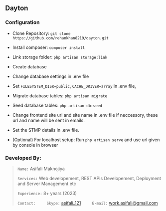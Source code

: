 ## Dayton

### Configuration

- Clone Repository: `git clone https://github.com/rehankhan8219/dayton.git`

- Install composer: `composer install`

- Link storage folder: `php artisan storage:link`

- Create database

- Change database settings in .env file

- Set `FILESYSTEM_DISK=public`, `CACHE_DRIVER=array` in .env file, 

- Migrate database tables: `php artisan migrate`

- Seed database tables: `php artisan db:seed`

- Change frontend site url and site name in .env file if neccessory, these url and name will be sent in emails.

- Set the STMP details in .env file.

- (Optional) For localhost setup: Run `php artisan serve` and use url given by console in browser

  

### Developed By:

>  `Name:` Asifali Maknojiya
>  
>  `Services:` Web developement, REST APIs Developement, Deployment and Server Management etc
>  
>  `Experience:` 8+ years (2023)
>  
>  `Contact:`
&ensp;&ensp;&ensp;&ensp; `Skype:` [asifali_121](https://join.skype.com/invite/HNU2ETWPSUrC)
&ensp;&ensp;&ensp;&ensp; `E-mail:` [work.asifali@gmail.com](mailto:work.asifali@gmail.com)